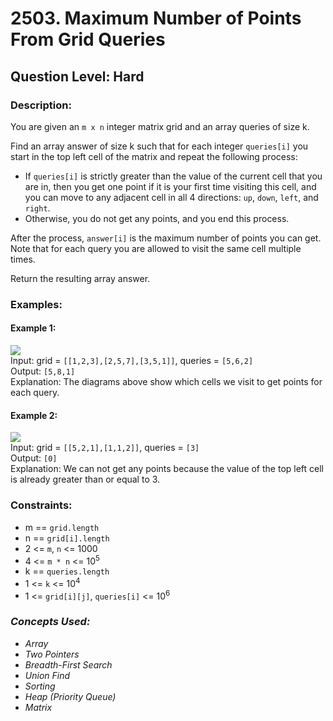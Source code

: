 # 2503. Maximum Number of Points From Grid Queries
## Question Level: Hard
### Description:
You are given an `m x n` integer matrix grid and an array queries of size k.

Find an array answer of size k such that for each integer `queries[i]` you start in the top left cell of the matrix and repeat the following process:
- If `queries[i]` is strictly greater than the value of the current cell that you are in, then you get one point if it is your first time visiting this cell, and you can move to any adjacent cell in all 4 directions: `up`, `down`, `left`, and `right`.
- Otherwise, you do not get any points, and you end this process.

After the process, `answer[i]` is the maximum number of points you can get. Note that for each query you are allowed to visit the same cell multiple times.

Return the resulting array answer.

### Examples:
#### Example 1:

<img src="https://assets.leetcode.com/uploads/2025/03/15/image1.png"><br>
Input: grid = `[[1,2,3],[2,5,7],[3,5,1]]`, queries = `[5,6,2]`  
Output: `[5,8,1]`  
Explanation: The diagrams above show which cells we visit to get points for each query.
#### Example 2:

<img src="https://assets.leetcode.com/uploads/2022/10/20/yetgriddrawio-2.png"><br>
Input: grid = `[[5,2,1],[1,1,2]]`, queries = `[3]`  
Output: `[0]`  
Explanation: We can not get any points because the value of the top left cell is already greater than or equal to 3.

### Constraints:

- m == `grid.length`
- n == `grid[i].length`
- 2 <= `m`, `n` <= 1000
- 4 <= `m * n` <= 10<sup>5</sup>
- k == `queries.length`
- 1 <= `k` <= 10<sup>4</sup>
- 1 <= `grid[i][j]`, `queries[i]` <= 10<sup>6</sup>

### <i>Concepts Used:
- Array
- Two Pointers
- Breadth-First Search
- Union Find
- Sorting
- Heap (Priority Queue)
- Matrix </i>